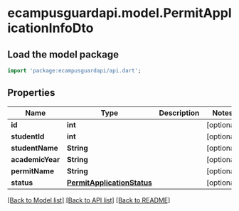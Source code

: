 # ecampusguardapi.model.PermitApplicationInfoDto

## Load the model package
```dart
import 'package:ecampusguardapi/api.dart';
```

## Properties
Name | Type | Description | Notes
------------ | ------------- | ------------- | -------------
**id** | **int** |  | [optional] 
**studentId** | **int** |  | [optional] 
**studentName** | **String** |  | [optional] 
**academicYear** | **String** |  | [optional] 
**permitName** | **String** |  | [optional] 
**status** | [**PermitApplicationStatus**](PermitApplicationStatus.md) |  | [optional] 

[[Back to Model list]](../README.md#documentation-for-models) [[Back to API list]](../README.md#documentation-for-api-endpoints) [[Back to README]](../README.md)


